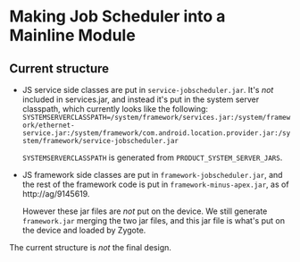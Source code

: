 # Making Job Scheduler into a Mainline Module

## Current structure

- JS service side classes are put in `service-jobscheduler.jar`.
It's *not* included in services.jar, and instead it's put in the system server classpath,
which currently looks like the following:
`SYSTEMSERVERCLASSPATH=/system/framework/services.jar:/system/framework/ethernet-service.jar:/system/framework/com.android.location.provider.jar:/system/framework/service-jobscheduler.jar`

  `SYSTEMSERVERCLASSPATH` is generated from `PRODUCT_SYSTEM_SERVER_JARS`.

- JS framework side classes are put in `framework-jobscheduler.jar`,
and the rest of the framework code is put in `framework-minus-apex.jar`,
as of http://ag/9145619.

  However these jar files are *not* put on the device. We still generate
  `framework.jar` merging the two jar files, and this jar file is what's
  put on the device and loaded by Zygote.

The current structure is *not* the final design.
